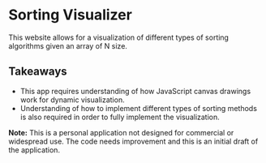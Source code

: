 # Sorting Visualizer
This website allows for a visualization of different types of sorting algorithms given an array of N size.

## Takeaways
* This app requires understanding of how JavaScript canvas drawings work for dynamic visualization.
* Understanding of how to implement different types of sorting methods is also required in order to fully implement the visualization.

**Note:** This is a personal application not designed for commercial or widespread use. The code needs improvement and this is an initial draft of the application.